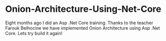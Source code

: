 # Onion-Architecture-Using-Net-Core
Eight months ago I did an Asp .Net Core training. Thanks to the teacher Farouk Belhocine we have implemented Onion Architecture using Asp .Net Core. Lets try build it again!
